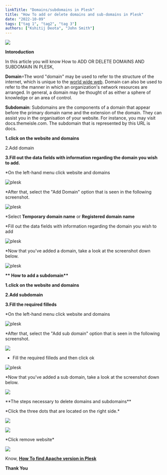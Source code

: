 ```yaml
---
linkTitle: "Domains/subdomains in Plesk"
title: "How To add or delete domains and sub-domains in Plesk"
date: "2022-10-09"
tags: ["tag 1", "tag2", "tag 3"]
authors: ["Kshitij Deota", "John Smith"]
---
```


![](images/ADD-OR-DELETE-DOMAINS-AND-SUBDOMAIN-IN-PLESK-1-1024x576.png)

**Intoroduction**

In this article you will know How to ADD OR DELETE DOMAINS AND SUBDOMAIN IN PLESK,

**Domain**\=The word "domain" may be used to refer to the structure of the internet, which is unique to the [world wide web](https://en.wikipedia.org/wiki/World_Wide_Web). Domain can also be used to refer to the manner in which an organization's network resources are arranged. In general, a domain may be thought of as either a sphere of knowledge or an area of control.

**Subdomain**: Subdomains are the components of a domain that appear before the primary domain name and the extension of the domain. They can assist you in the organisation of your website. For instance, you may visit docs.themeisle.com. The subdomain that is represented by this URL is docs.

**1.click on the website and domains**

2.Add domain

**3.Fill out the data fields with information regarding the domain you wish to add.**

\*On the left-hand menu click website and domains

![plesk](images/image-176.png)

\*After that, select the "Add Domain" option that is seen in the following screenshot.

![plesk](images/image-177-1024x213.png)

\*Select **Temporary domain name** or **Registered domain name**

\*Fill out the data fields with information regarding the domain you wish to add

![plesk](images/image-178.png)

\*Now that you've added a domain, take a look at the screenshot down below.

![plesk](images/image-179-1024x175.png)

**\*\* How to add a subdomain\*\***

**1.click on the website and domains**

**2.Add subdomain**

**3.Fill the required filleds**

\*On the left-hand menu click website and domains

![plesk](images/image-176.png)

\*After that, select the "Add sub domain" option that is seen in the following screenshot.

![](images/image-180-1024x212.png)

- Fill the required filleds and then click ok

![plesk](images/image-181-1024x319.png)

\*Now that you've added a sub domain, take a look at the screenshot down below.

![](images/image-182-1024x326.png)

\*\*The steps necessary to delete domains and subdomains\*\*

\*Click the three dots that are located on the right side.\*

![](images/image-184-1024x220.png)

![](images/image-185.png)

\*Click remove website\*

![](images/image-186-1024x329.png)

Know, **[How To find Apache version in Plesk](https://utho.com/docs/tutorial/how-do-i-find-my-apache-version-in-plesk/)**

**Thank You**
